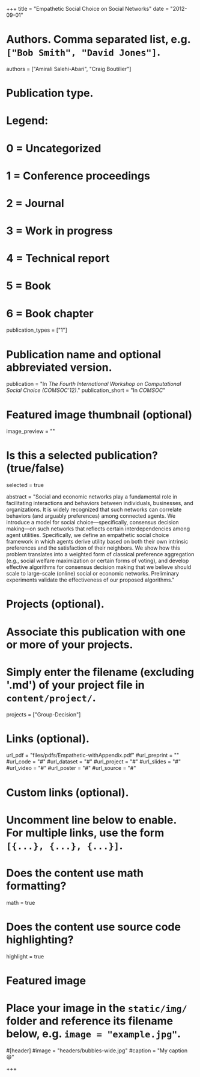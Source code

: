 +++
title = "Empathetic Social Choice on Social Networks"
date = "2012-09-01"

# Authors. Comma separated list, e.g. `["Bob Smith", "David Jones"]`.
authors = ["Amirali Salehi-Abari", "Craig Boutilier"]

# Publication type.
# Legend:
# 0 = Uncategorized
# 1 = Conference proceedings
# 2 = Journal
# 3 = Work in progress
# 4 = Technical report
# 5 = Book
# 6 = Book chapter
publication_types = ["1"]

# Publication name and optional abbreviated version.
publication = "In *The Fourth International Workshop on Computational Social Choice (COMSOC'12)*."
publication_short = "In *COMSOC*"



# Featured image thumbnail (optional)
image_preview = ""

# Is this a selected publication? (true/false)
selected = true

abstract = "Social and economic networks play a fundamental role in facilitating interactions and behaviors between individuals, businesses, and organizations. It is widely recognized that such networks can correlate behaviors (and arguably preferences) among connected agents. We introduce a model for social choice—specifically, consensus decision making—on such networks that reflects certain interdependencies among agent utilities. Specifically, we define an empathetic social choice framework in which agents derive utility based on both their own intrinsic preferences and the satisfaction of their neighbors. We show how this problem translates into a weighted form of classical preference aggregation (e.g., social welfare maximization or certain forms of voting), and develop effective algorithms for consensus decision making that we believe should scale to large-scale (online) social or economic networks. Preliminary experiments validate the effectiveness of our proposed algorithms."

# Projects (optional).
#   Associate this publication with one or more of your projects.
#   Simply enter the filename (excluding '.md') of your project file in `content/project/`.
projects = ["Group-Decision"]

# Links (optional).
url_pdf = "files/pdfs/Empathetic-withAppendix.pdf"
#url_preprint = ""
#url_code = "#"
#url_dataset = "#"
#url_project = "#"
#url_slides = "#"
#url_video = "#"
#url_poster = "#"
#url_source = "#"

# Custom links (optional).
#   Uncomment line below to enable. For multiple links, use the form `[{...}, {...}, {...}]`.


# Does the content use math formatting?
math = true

# Does the content use source code highlighting?
highlight = true

# Featured image
# Place your image in the `static/img/` folder and reference its filename below, e.g. `image = "example.jpg"`.
#[header]
#image = "headers/bubbles-wide.jpg"
#caption = "My caption :smile:"

+++
